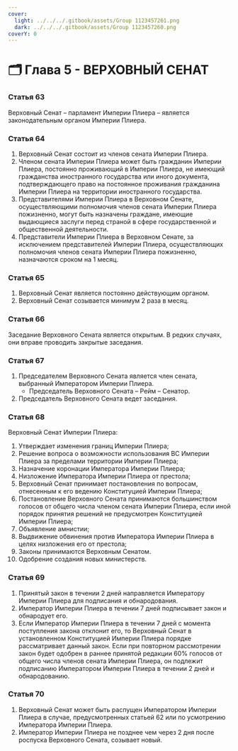 ```yaml
---
cover:
  light: ../../../.gitbook/assets/Group 1123457261.png
  dark: ../../../.gitbook/assets/Group 1123457260.png
coverY: 0
---
```


# 🗂️ Глава 5 - ВЕРХОВНЫЙ СЕНАТ

### **Статья 63**

Верховный Сенат – парламент Империи Плиера – является законодательным органом Империи Плиера.

### **Статья 64**

1. Верховный Сенат состоит из членов сената Империи Плиера.
2. Членом сената Империи Плиера может быть гражданин Империи Плиера, постоянно проживающий в Империи Плиера, не имеющий гражданства иностранного государства или иного документа, подтверждающего право на постоянное проживания гражданина Империи Плиера на территории иностранного государства.
3. Представителями Империи Плиера в Верховном Сенате, осуществляющими полномочия членов сената Империи Плиера пожизненно, могут быть назначены граждане, имеющие выдающиеся заслуги перед страной в сфере государственной и общественной деятельности.
4. Представители Империи Плиера в Верховном Сенате, за исключением представителей Империи Плиера, осуществляющих полномочия членов сената Империи Плиера пожизненно, назначаются сроком на 1 месяц.

### **Статья 65**

1. Верховный Сенат является постоянно действующим органом.
2. Верховный Сенат созывается минимум 2 раза в месяц.

### **Статья 66**

Заседание Верховного Сената является открытым. В редких случаях, они вправе проводить закрытые заседания.

### **Статья 67**

1. Председателем Верховного Сената является член сената, выбранный Императором Империи Плиера.
   * Председатель Верховного Сената – Рейм – Сенатор.
2. Председатель Верховного Сената ведет заседания.

### **Статья 68**

Верховный Сенат Империи Плиера:

1. Утверждает изменения границ Империи Плиера;
2. Решение вопроса о возможности использования ВС Империи Плиера за пределами территории Империи Плиера;
3. Назначение коронации Императора Империи Плиера;
4. Низложение Императора Империи Плиера от престола;
5. Верховный Сенат принимает постановления по вопросам, отнесенным к его ведению Конституцией Империи Плиера;
6. Постановление Верховного Сената принимаются большинством голосов от общего числа членом сената Империи Плиера, если иной порядок принятия решений не предусмотрен Конституцией Империи Плиера;
7. Объявление амнистии;
8. Выдвижение обвинения против Императора Империи Плиера в целях низложения его от престола;
9. Законы принимаются Верховным Сенатом.
10. Одобрение создания новых министерств.

### **Статья 69**

1. Принятый закон в течении 2 дней направляется Императору Империи Плиера для подписания и обнародования.
2. Император Империи Плиера в течении 7 дней подписывает закон и обнародует его.
3. Если Император Империи Плиера в течении 7 дней с момента поступления закона отклонит его, то Верховный Сенат в установленном Конституцией Империи Плиера порядке рассматривает данный закон. Если при повторном рассмотрении закон будет одобрен в раннее принятой редакции 60% голосов от общего числа членов сената Империи Плиера, он подлежит подписанию Императором Империи Плиера в течении 2 дней и обнародованию.

### **Статья 70**

1. Верховный Сенат может быть распущен Императором Империи Плиера в случае, предусмотренных статьей 62 или по усмотрению Императора Империи Плиера.
2. Император Империи Плиера не позднее чем через 2 дня после роспуска Верховного Сената, созывает новый.
